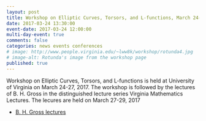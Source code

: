 ```yaml
---
layout: post
title: Workshop on Elliptic Curves, Torsors, and L-functions, March 24-27, 2017
date: 2017-03-24 13:30:00
event-date: 2017-03-24 12:00:00
multi-day-event: true
comments: false
categories: news events conferences
# image: http://www.people.virginia.edu/~lww8k/workshop/rotunda4.jpg
# image-alt: Rotunda's image from the workshop page
published: true
---
```


Workshop on Elliptic Curves, Torsors, and L-functions is held at University of Virginia on March 24-27, 2017. The workshop is followed by the lectures of B. H. Gross in the distinguished lecture series Virginia Mathematics Lectures. The lecures are held on March 27-29, 2017

- [B. H. Gross lectures]({{site.url}}/ims/lectures/benedict-gross/)
